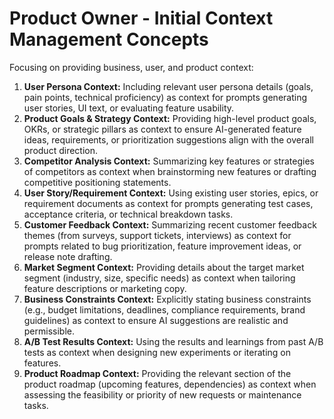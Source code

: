 # Product Owner - Initial Context Management Concepts

Focusing on providing business, user, and product context:

1.  **User Persona Context:** Including relevant user persona details (goals, pain points, technical proficiency) as context for prompts generating user stories, UI text, or evaluating feature usability.
2.  **Product Goals & Strategy Context:** Providing high-level product goals, OKRs, or strategic pillars as context to ensure AI-generated feature ideas, requirements, or prioritization suggestions align with the overall product direction.
3.  **Competitor Analysis Context:** Summarizing key features or strategies of competitors as context when brainstorming new features or drafting competitive positioning statements.
4.  **User Story/Requirement Context:** Using existing user stories, epics, or requirement documents as context for prompts generating test cases, acceptance criteria, or technical breakdown tasks.
5.  **Customer Feedback Context:** Summarizing recent customer feedback themes (from surveys, support tickets, interviews) as context for prompts related to bug prioritization, feature improvement ideas, or release note drafting.
6.  **Market Segment Context:** Providing details about the target market segment (industry, size, specific needs) as context when tailoring feature descriptions or marketing copy.
7.  **Business Constraints Context:** Explicitly stating business constraints (e.g., budget limitations, deadlines, compliance requirements, brand guidelines) as context to ensure AI suggestions are realistic and permissible.
8.  **A/B Test Results Context:** Using the results and learnings from past A/B tests as context when designing new experiments or iterating on features.
9.  **Product Roadmap Context:** Providing the relevant section of the product roadmap (upcoming features, dependencies) as context when assessing the feasibility or priority of new requests or maintenance tasks. 